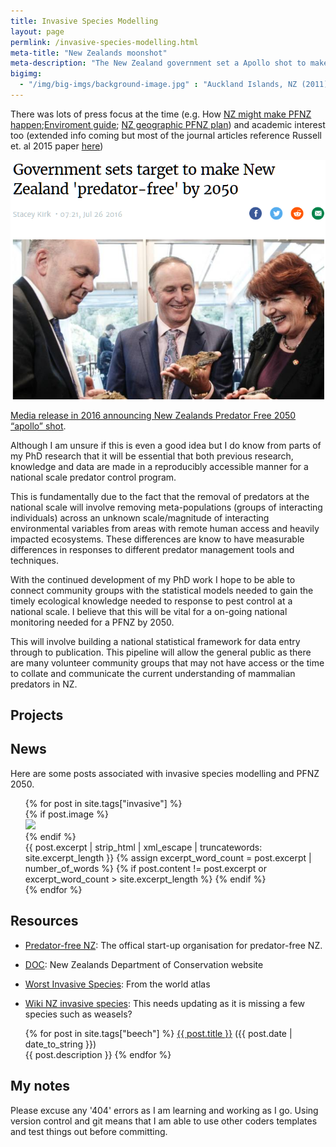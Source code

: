 ```yaml
---
title: Invasive Species Modelling
layout: page
permlink: /invasive-species-modelling.html
meta-title: "New Zealands moonshot"
meta-description: "The New Zealand government set a Apollo shot to make NZ free of mammalian predators by 2050."
bigimg:
  - "/img/big-imgs/background-image.jpg" : "Auckland Islands, NZ (2011)"
---
```


There was lots of press focus at the time (e.g. How [NZ might make PFNZ happen](https://news.nationalgeographic.com/2016/07/new-zealand-invasives-islands-rats-kiwis-conservation/);[Enviroment guide](http://www.environmentguide.org.nz/issues/biodiversity/key-threats/invasive-species/); [NZ geographic PFNZ plan](https://www.wired.com/2016/07/new-zealand-plans-kill-non-human-invasive-mammals/)) and academic interest too (extended info coming but most of the journal articles reference Russell et. al 2015 paper [here](https://academic.oup.com/bioscience/article/65/5/520/323246))

![](/img/national-leaders-announce-pfnz2050.png)

[Media release in 2016 announcing New Zealands Predator Free 2050 “apollo” shot](https://www.stuff.co.nz/environment/82454116/government-sets-target-to-make-new-zealand-predatorfree-by-2050).

Although I am unsure if this is even a good idea but I do know from parts of my PhD research that it will be essential that both previous research, knowledge and data are made in a reproducibly accessible manner for a national scale predator control program.

This is fundamentally due to the fact that the removal of predators at the national scale will involve removing meta-populations (groups of interacting individuals) across an unknown scale/magnitude of interacting environmental variables from areas with remote human access and heavily impacted ecosystems. These differences are know to have measurable differences in responses to different predator management tools and techniques.

With the continued development of my PhD work I hope to be able to connect community groups with the statistical models needed to gain the timely ecological knowledge needed to response to pest control at a national scale. I believe that this will be vital for a on-going national monitoring needed for a PFNZ by 2050.

This will involve building a national statistical framework for data entry through to publication. This pipeline will allow the general public as there are many volunteer community groups that may not have access or the time to collate and communicate the current understanding of mammalian predators in NZ.

## Projects


## News

Here are some posts associated with invasive species modelling and PFNZ 2050.

<div class="post">
    <ul>
      {% for post in site.tags["invasive"] %}
          <article class="post-preview">
            <a href="{{ post.url | prepend: site.baseurl }}"></a>
            <div class="post-entry-container">
              {% if post.image %}
              <div class="post-image">
                <a href="{{ post.url | prepend: site.baseurl }}">
                  <img src="{{ post.image }}">
                </a>
              </div>
              {% endif %}
              <div class="post-entry">
                {{ post.excerpt | strip_html | xml_escape | truncatewords: site.excerpt_length }}
                {% assign excerpt_word_count = post.excerpt | number_of_words %}
                {% if post.content != post.excerpt or excerpt_word_count > site.excerpt_length %}
                {% endif %}
              </div>
            </div>
      {% endfor %}
   </ul>
</div>

## Resources

- [Predator-free NZ](https://predatorfreenz.org/): The offical start-up organisation for predator-free NZ.

- [DOC](https://www.bnz.co.nz/assets/business-banking/cards-payments/pdfs/doc-casestudy-flexipurchase.pdf): New Zealands Department of Conservation website

- [Worst Invasive Species](https://www.worldatlas.com/articles/the-worst-invasive-mammal-species.html): From the world atlas

- [Wiki NZ invasive species](https://en.wikipedia.org/wiki/Invasive_species_in_New_Zealand#Mammals): This needs updating as it is missing a few species such as weasels?

<div class="post"><ul>
{% for post in site.tags["beech"] %}
  <a href="{{ post.url }}">{{ post.title }}</a> ({{ post.date | date_to_string }})<br>
    {{ post.description }}
{% endfor %}
</ul></div>

## My notes

Please excuse any '404' errors as I am learning and working as I go. Using version control and git means that I am able to use other coders templates and test things out before committing.